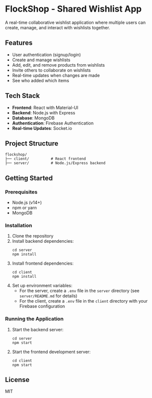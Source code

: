 # FlockShop - Shared Wishlist App

A real-time collaborative wishlist application where multiple users can create, manage, and interact with wishlists together.

## Features

- User authentication (signup/login)
- Create and manage wishlists
- Add, edit, and remove products from wishlists
- Invite others to collaborate on wishlists
- Real-time updates when changes are made
- See who added which items

## Tech Stack

- **Frontend**: React with Material-UI
- **Backend**: Node.js with Express
- **Database**: MongoDB
- **Authentication**: Firebase Authentication
- **Real-time Updates**: Socket.io

## Project Structure

```
flockshop/
├── client/          # React frontend
├── server/          # Node.js/Express backend
```

## Getting Started

### Prerequisites

- Node.js (v14+)
- npm or yarn
- MongoDB

### Installation

1. Clone the repository
2. Install backend dependencies:
   ```
   cd server
   npm install
   ```
3. Install frontend dependencies:
   ```
   cd client
   npm install
   ```
4. Set up environment variables:
   - For the server, create a `.env` file in the `server` directory (see `server/README.md` for details)
   - For the client, create a `.env` file in the `client` directory with your Firebase configuration

### Running the Application

1. Start the backend server:
   ```
   cd server
   npm start
   ```
2. Start the frontend development server:
   ```
   cd client
   npm start
   ```

## License

MIT

